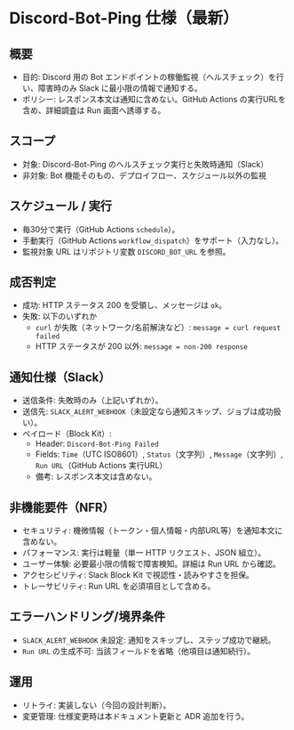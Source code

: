 # Discord-Bot-Ping 仕様（最新）

## 概要
- 目的: Discord 用の Bot エンドポイントの稼働監視（ヘルスチェック）を行い、障害時のみ Slack に最小限の情報で通知する。
- ポリシー: レスポンス本文は通知に含めない。GitHub Actions の実行URLを含め、詳細調査は Run 画面へ誘導する。

## スコープ
- 対象: Discord-Bot-Ping のヘルスチェック実行と失敗時通知（Slack）
- 非対象: Bot 機能そのもの、デプロイフロー、スケジュール以外の監視

## スケジュール / 実行
- 毎30分で実行（GitHub Actions `schedule`）。
- 手動実行（GitHub Actions `workflow_dispatch`）をサポート（入力なし）。
- 監視対象 URL はリポジトリ変数 `DISCORD_BOT_URL` を参照。

## 成否判定
- 成功: HTTP ステータス 200 を受領し、メッセージは `ok`。
- 失敗: 以下のいずれか
  - `curl` が失敗（ネットワーク/名前解決など）: `message = curl request failed`
  - HTTP ステータスが 200 以外: `message = non-200 response`

## 通知仕様（Slack）
- 送信条件: 失敗時のみ（上記いずれか）。
- 送信先: `SLACK_ALERT_WEBHOOK`（未設定なら通知スキップ、ジョブは成功扱い）。
- ペイロード（Block Kit）:
  - Header: `Discord-Bot-Ping Failed`
  - Fields: `Time`（UTC ISO8601）, `Status`（文字列）, `Message`（文字列）, `Run URL`（GitHub Actions 実行URL）
  - 備考: レスポンス本文は含めない。

## 非機能要件（NFR）
- セキュリティ: 機微情報（トークン・個人情報・内部URL等）を通知本文に含めない。
- パフォーマンス: 実行は軽量（単一 HTTP リクエスト、JSON 組立）。
- ユーザー体験: 必要最小限の情報で障害検知。詳細は Run URL から確認。
- アクセシビリティ: Slack Block Kit で視認性・読みやすさを担保。
- トレーサビリティ: Run URL を必須項目として含める。

## エラーハンドリング/境界条件
- `SLACK_ALERT_WEBHOOK` 未設定: 通知をスキップし、ステップ成功で継続。
- `Run URL` の生成不可: 当該フィールドを省略（他項目は通知続行）。

## 運用
- リトライ: 実装しない（今回の設計判断）。
- 変更管理: 仕様変更時は本ドキュメント更新と ADR 追加を行う。

